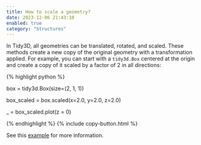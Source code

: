 ```yaml
---
title: How to scale a geometry?
date: 2023-12-06 21:43:10
enabled: true
category: "Structures"
---
```


In Tidy3D, all geometries can be translated, rotated, and scaled. These methods create a new copy of the original geometry with a transformation applied. For example, you can start with a `tidy3d.Box` centered at the origin and create a copy of it scaled by a factor of 2 in all directions:

<div markdown class="code-snippet">{% highlight python %}

box = tidy3d.Box(size=(2, 1, 1))

box_scaled = box.scaled(x=2.0, y=2.0, z=2.0)

_ = box_scaled.plot(z = 0)

{% endhighlight %}
{% include copy-button.html %}</div>

See this [example](https://www.flexcompute.com/tidy3d/examples/notebooks/GeometryTransformations/) for more information.